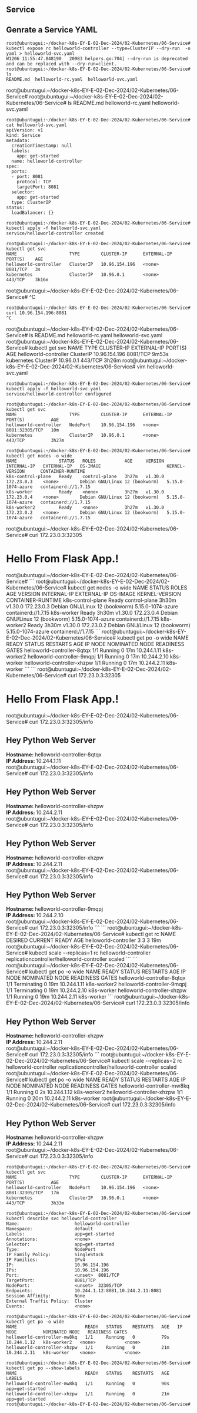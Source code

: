 ## Service 

## Genrate a Service YAML
```
root@ubuntugui:~/docker-k8s-EY-E-02-Dec-2024/02-Kubernetes/06-Service# kubectl expose rc helloworld-controller --type=ClusterIP --dry-run  -o yaml > helloworld-svc.yaml
W1206 11:55:47.848190   20983 helpers.go:704] --dry-run is deprecated and can be replaced with --dry-run=client.
root@ubuntugui:~/docker-k8s-EY-E-02-Dec-2024/02-Kubernetes/06-Service# ls
README.md  helloworld-rc.yaml  helloworld-svc.yaml
```
root@ubuntugui:~/docker-k8s-EY-E-02-Dec-2024/02-Kubernetes/06-Service#
root@ubuntugui:~/docker-k8s-EY-E-02-Dec-2024/02-Kubernetes/06-Service# ls
README.md  helloworld-rc.yaml  helloworld-svc.yaml
```
root@ubuntugui:~/docker-k8s-EY-E-02-Dec-2024/02-Kubernetes/06-Service# cat helloworld-svc.yaml
apiVersion: v1
kind: Service
metadata:
  creationTimestamp: null
  labels:
    app: get-started
  name: helloworld-controller
spec:
  ports:
  - port: 8081
    protocol: TCP
    targetPort: 8081
  selector:
    app: get-started
  type: ClusterIP
status:
  loadBalancer: {}
```
```
root@ubuntugui:~/docker-k8s-EY-E-02-Dec-2024/02-Kubernetes/06-Service# kubectl apply -f helloworld-svc.yaml
service/helloworld-controller created
```
```
root@ubuntugui:~/docker-k8s-EY-E-02-Dec-2024/02-Kubernetes/06-Service# kubectl get svc
NAME                    TYPE        CLUSTER-IP      EXTERNAL-IP   PORT(S)    AGE
helloworld-controller   ClusterIP   10.96.154.196   <none>        8081/TCP   3s
kubernetes              ClusterIP   10.96.0.1       <none>        443/TCP    3h16m
```
root@ubuntugui:~/docker-k8s-EY-E-02-Dec-2024/02-Kubernetes/06-Service# ^C
```
root@ubuntugui:~/docker-k8s-EY-E-02-Dec-2024/02-Kubernetes/06-Service# curl 10.96.154.196:8081
^C
```
root@ubuntugui:~/docker-k8s-EY-E-02-Dec-2024/02-Kubernetes/06-Service# ls
README.md  helloworld-rc.yaml  helloworld-svc.yaml
root@ubuntugui:~/docker-k8s-EY-E-02-Dec-2024/02-Kubernetes/06-Service# kubectl get svc
NAME                    TYPE        CLUSTER-IP      EXTERNAL-IP   PORT(S)    AGE
helloworld-controller   ClusterIP   10.96.154.196   <none>        8081/TCP   9m53s
kubernetes              ClusterIP   10.96.0.1       <none>        443/TCP    3h26m
root@ubuntugui:~/docker-k8s-EY-E-02-Dec-2024/02-Kubernetes/06-Service# vim helloworld-svc.yaml
```
root@ubuntugui:~/docker-k8s-EY-E-02-Dec-2024/02-Kubernetes/06-Service# kubectl apply -f helloworld-svc.yaml
service/helloworld-controller configured
```
```
root@ubuntugui:~/docker-k8s-EY-E-02-Dec-2024/02-Kubernetes/06-Service# kubectl get svc
NAME                    TYPE        CLUSTER-IP      EXTERNAL-IP   PORT(S)          AGE
helloworld-controller   NodePort    10.96.154.196   <none>        8081:32305/TCP   10m
kubernetes              ClusterIP   10.96.0.1       <none>        443/TCP          3h27m
```
```
root@ubuntugui:~/docker-k8s-EY-E-02-Dec-2024/02-Kubernetes/06-Service# kubectl get nodes -o wide
NAME                STATUS   ROLES           AGE     VERSION   INTERNAL-IP   EXTERNAL-IP   OS-IMAGE                         KERNEL-VERSION      CONTAINER-RUNTIME
k8s-control-plane   Ready    control-plane   3h27m   v1.30.0   172.23.0.3    <none>        Debian GNU/Linux 12 (bookworm)   5.15.0-1074-azure   containerd://1.7.15
k8s-worker          Ready    <none>          3h27m   v1.30.0   172.23.0.4    <none>        Debian GNU/Linux 12 (bookworm)   5.15.0-1074-azure   containerd://1.7.15
k8s-worker2         Ready    <none>          3h27m   v1.30.0   172.23.0.2    <none>        Debian GNU/Linux 12 (bookworm)   5.15.0-1074-azure   containerd://1.7.15
```
root@ubuntugui:~/docker-k8s-EY-E-02-Dec-2024/02-Kubernetes/06-Service# curl 172.23.0.3:32305
<h1>Hello From Flask App.!</h1>root@ubuntugui:~/docker-k8s-EY-E-02-Dec-2024/02-Kubernetes/06-Service#
```
root@ubuntugui:~/docker-k8s-EY-E-02-Dec-2024/02-Kubernetes/06-Service# kubectl get nodes -o wide
NAME                STATUS   ROLES           AGE     VERSION   INTERNAL-IP   EXTERNAL-IP   OS-IMAGE                         KERNEL-VERSION      CONTAINER-RUNTIME
k8s-control-plane   Ready    control-plane   3h30m   v1.30.0   172.23.0.3    <none>        Debian GNU/Linux 12 (bookworm)   5.15.0-1074-azure   containerd://1.7.15
k8s-worker          Ready    <none>          3h30m   v1.30.0   172.23.0.4    <none>        Debian GNU/Linux 12 (bookworm)   5.15.0-1074-azure   containerd://1.7.15
k8s-worker2         Ready    <none>          3h30m   v1.30.0   172.23.0.2    <none>        Debian GNU/Linux 12 (bookworm)   5.15.0-1074-azure   containerd://1.7.15
```
root@ubuntugui:~/docker-k8s-EY-E-02-Dec-2024/02-Kubernetes/06-Service# kubectl get po -o wide
NAME                          READY   STATUS    RESTARTS   AGE   IP            NODE          NOMINATED NODE   READINESS GATES
helloworld-controller-8qtqx   1/1     Running   0          17m   10.244.1.11   k8s-worker2   <none>           <none>
helloworld-controller-9mqpj   1/1     Running   0          17m   10.244.2.10   k8s-worker    <none>           <none>
helloworld-controller-xhzpw   1/1     Running   0          17m   10.244.2.11   k8s-worker    <none>           <none>
```
```
root@ubuntugui:~/docker-k8s-EY-E-02-Dec-2024/02-Kubernetes/06-Service# curl 172.23.0.3:32305
<h1>Hello From Flask App.!</h1>root@ubuntugui:~/docker-k8s-EY-E-02-Dec-2024/02-Kubernetes/06-Service# curl 172.23.0.3:32305/info
<h2> Hey Python Web Server</h2><b> Hostname: </b> helloworld-controller-8qtqx<br/><b> IP Address: </b> 10.244.1.11<br/>root@ubuntugui:~/docker-k8s-EY-E-02-Dec-2024/02-Kubernetes/06-Service# curl 172.23.0.3:32305/info
<h2> Hey Python Web Server</h2><b> Hostname: </b> helloworld-controller-xhzpw<br/><b> IP Address: </b> 10.244.2.11<br/>root@ubuntugui:~/docker-k8s-EY-E-02-Dec-2024/02-Kubernetes/06-Service# curl 172.23.0.3:32305/info
<h2> Hey Python Web Server</h2><b> Hostname: </b> helloworld-controller-xhzpw<br/><b> IP Address: </b> 10.244.2.11<br/>root@ubuntugui:~/docker-k8s-EY-E-02-Dec-2024/02-Kubernetes/06-Service# curl 172.23.0.3:32305/info
<h2> Hey Python Web Server</h2><b> Hostname: </b> helloworld-controller-9mqpj<br/><b> IP Address: </b> 10.244.2.10<br/>root@ubuntugui:~/docker-k8s-EY-E-02-Dec-2024/02-Kubernetes/06-Service# curl 172.23.0.3:32305/info
```
```
root@ubuntugui:~/docker-k8s-EY-E-02-Dec-2024/02-Kubernetes/06-Service# kubectl get rc
NAME                    DESIRED   CURRENT   READY   AGE
helloworld-controller   3         3         3       19m
root@ubuntugui:~/docker-k8s-EY-E-02-Dec-2024/02-Kubernetes/06-Service# kubectl scale --replicas=1 rc helloworld-controller
replicationcontroller/helloworld-controller scaled
```
```
root@ubuntugui:~/docker-k8s-EY-E-02-Dec-2024/02-Kubernetes/06-Service# kubectl get po -o wide
NAME                          READY   STATUS        RESTARTS   AGE   IP            NODE          NOMINATED NODE   READINESS GATES
helloworld-controller-8qtqx   1/1     Terminating   0          19m   10.244.1.11   k8s-worker2   <none>           <none>
helloworld-controller-9mqpj   1/1     Terminating   0          19m   10.244.2.10   k8s-worker    <none>           <none>
helloworld-controller-xhzpw   1/1     Running       0          19m   10.244.2.11   k8s-worker    <none>           <none>
```
root@ubuntugui:~/docker-k8s-EY-E-02-Dec-2024/02-Kubernetes/06-Service# curl 172.23.0.3:32305/info
<h2> Hey Python Web Server</h2><b> Hostname: </b> helloworld-controller-xhzpw<br/><b> IP Address: </b> 10.244.2.11<br/>root@ubuntugui:~/docker-k8s-EY-E-02-Dec-2024/02-Kubernetes/06-Service# curl 172.23.0.3:32305/info
```
root@ubuntugui:~/docker-k8s-EY-E-02-Dec-2024/02-Kubernetes/06-Service# kubectl scale --replicas=2 rc helloworld-controller
replicationcontroller/helloworld-controller scaled
root@ubuntugui:~/docker-k8s-EY-E-02-Dec-2024/02-Kubernetes/06-Service# kubectl get po -o wide
NAME                          READY   STATUS    RESTARTS   AGE   IP            NODE          NOMINATED NODE   READINESS GATES
helloworld-controller-mw8kq   1/1     Running   0          2s    10.244.1.12   k8s-worker2   <none>           <none>
helloworld-controller-xhzpw   1/1     Running   0          20m   10.244.2.11   k8s-worker    <none>           <none>
root@ubuntugui:~/docker-k8s-EY-E-02-Dec-2024/02-Kubernetes/06-Service# curl 172.23.0.3:32305/info
<h2> Hey Python Web Server</h2><b> Hostname: </b> helloworld-controller-xhzpw<br/><b> IP Address: </b> 10.244.2.11<br/>root@ubuntugui:~/docker-k8s-EY-E-02-Dec-2024/02-Kubernetes/06-Service# curl 172.23.0.3:32305/info

```
root@ubuntugui:~/docker-k8s-EY-E-02-Dec-2024/02-Kubernetes/06-Service# kubectl get svc
NAME                    TYPE        CLUSTER-IP      EXTERNAL-IP   PORT(S)          AGE
helloworld-controller   NodePort    10.96.154.196   <none>        8081:32305/TCP   17m
kubernetes              ClusterIP   10.96.0.1       <none>        443/TCP          3h33m
```
```
root@ubuntugui:~/docker-k8s-EY-E-02-Dec-2024/02-Kubernetes/06-Service# kubectl describe svc helloworld-controller
Name:                     helloworld-controller
Namespace:                default
Labels:                   app=get-started
Annotations:              <none>
Selector:                 app=get-started
Type:                     NodePort
IP Family Policy:         SingleStack
IP Families:              IPv4
IP:                       10.96.154.196
IPs:                      10.96.154.196
Port:                     <unset>  8081/TCP
TargetPort:               8081/TCP
NodePort:                 <unset>  32305/TCP
Endpoints:                10.244.1.12:8081,10.244.2.11:8081
Session Affinity:         None
External Traffic Policy:  Cluster
Events:                   <none>
```
```
root@ubuntugui:~/docker-k8s-EY-E-02-Dec-2024/02-Kubernetes/06-Service# kubectl get po -o wide
NAME                          READY   STATUS    RESTARTS   AGE   IP            NODE          NOMINATED NODE   READINESS GATES
helloworld-controller-mw8kq   1/1     Running   0          79s   10.244.1.12   k8s-worker2   <none>           <none>
helloworld-controller-xhzpw   1/1     Running   0          21m   10.244.2.11   k8s-worker    <none>           <none>
```
```
root@ubuntugui:~/docker-k8s-EY-E-02-Dec-2024/02-Kubernetes/06-Service# kubectl get po --show-labels
NAME                          READY   STATUS    RESTARTS   AGE   LABELS
helloworld-controller-mw8kq   1/1     Running   0          90s   app=get-started
helloworld-controller-xhzpw   1/1     Running   0          21m   app=get-started
root@ubuntugui:~/docker-k8s-EY-E-02-Dec-2024/02-Kubernetes/06-Service#

```
